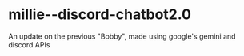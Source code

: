 # millie--discord-chatbot2.0
An update on the previous "Bobby", made using google's gemini and discord APIs

